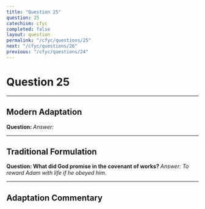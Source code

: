 ```yaml
---
title: "Question 25"
question: 25
catechism: cfyc
completed: false
layout: question
permalink: "/cfyc/questions/25"
next: "/cfyc/questions/26"
previous: "/cfyc/questions/24"
---
```

# Question 25
---
## Modern Adaptation
<strong>
    Question:
</strong>

<em>
    Answer:
</em>

---
## Traditional Formulation
<strong>
    Question: What did God promise in the covenant of works?
</strong>

<em>
    Answer: To reward Adam with life if he obeyed him.
</em>

---
## Adaptation Commentary
